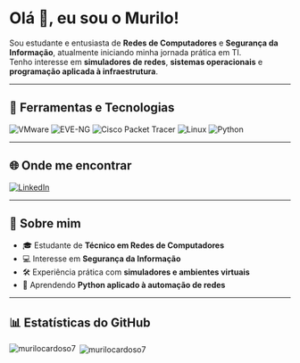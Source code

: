 #  Olá 👋, eu sou o Murilo!

Sou estudante e entusiasta de **Redes de Computadores** e **Segurança da Informação**, atualmente iniciando minha jornada prática em TI.  
Tenho interesse em **simuladores de redes**, **sistemas operacionais** e **programação aplicada à infraestrutura**.

---

## 🔧 Ferramentas e Tecnologias

![VMware](https://img.shields.io/badge/VMware-607078?style=for-the-badge&logo=vmware&logoColor=white)
![EVE-NG](https://img.shields.io/badge/EVE--NG-1e90ff?style=for-the-badge&logo=gnometerminal&logoColor=white)
![Cisco Packet Tracer](https://img.shields.io/badge/Cisco%20Packet%20Tracer-0d6efd?style=for-the-badge&logo=cisco&logoColor=white)
![Linux](https://img.shields.io/badge/Linux-FCC624?style=for-the-badge&logo=linux&logoColor=black)
![Python](https://img.shields.io/badge/Python-3776AB?style=for-the-badge&logo=python&logoColor=white)

---

## 🌐 Onde me encontrar

[![LinkedIn](https://img.shields.io/badge/LinkedIn-0A66C2?style=for-the-badge&logo=linkedin&logoColor=white)](https://www.linkedin.com/in/murilocardoso7)

---

## 📌 Sobre mim
- 🎓 Estudante de **Técnico em Redes de Computadores**  
- 💻 Interesse em **Segurança da Informação**  
- 🛠 Experiência prática com **simuladores e ambientes virtuais**  
- 📖 Aprendendo **Python aplicado à automação de redes**  

---

## 📊 Estatísticas do GitHub

<p><img align="left" src="https://github-readme-stats.vercel.app/api/top-langs?username=murilocardoso7&show_icons=true&locale=en&layout=compact" alt="murilocardoso7" /></p>

<p>&nbsp;<img align="center" src="https://github-readme-stats.vercel.app/api?username=murilocardoso7&show_icons=true&locale=en" alt="murilocardoso7" /></p>
